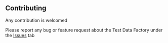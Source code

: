## Contributing

Any contribution is welcomed  

Please report any bug or feature request about the Test Data Factory under the [Issues](https://github.com/benahm/TDF/issues) tab
